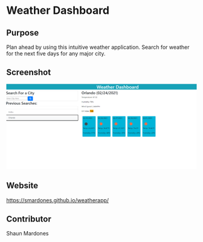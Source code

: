 # Weather Dashboard

## Purpose
Plan ahead by using this intuitive weather application. Search for weather for the next five days for any major city.

## Screenshot

![Screenshot](/assets/images/Screenshot.png)


## Website
https://smardones.github.io/weatherapp/

## Contributor
Shaun Mardones
